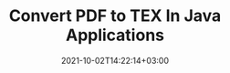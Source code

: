 ---
############################# Static ############################
layout: "autogen-gist"
date: 2021-10-02T14:22:14+03:00
draft: false
path: "total/java/conversion/pdf-to-tex/"
other_out_formats: "DOC DOCX DOCM DOT DOTX DOTM TXT RTF HTML HTM MHTML MHT XLS XLSX XLSM XLSB XLT XLTX XLTM XLAM CSV TSV DIF SXC FODS PPT PPTX PPTM PPS PPSX PPSM POT POTX POTM ODT OTT OTP ODP ODS EMZ WMZ SVG SVGZ XPS TEX DCM WMF EMF BMP PNG GIF JPEG TIFF ICO WEBP JP2 TGA PSB PSD EPUB MD DICOM FODP JPG"
ad_headline: "Convert PDF to TEX | Java"
ad_description: "Most Accurate PDF to TEX document Conversion solution for Java applications."

############################# Head ############################
head_title: "Convert PDF to TEX in Java – PDF Conversion API"
head_description: "Convert PDF to TEX in Java applications. Fast & accurate PDF to TEX conversion API for Java to convert PDF to documents, images and 100+ other file formats."

############################# Header ############################
title: "Convert PDF to TEX In Java Applications"
description: "Convert PDF files to TEX in Java applications using flexible document conversion features to manipulate the appearance of the converted document format. Easily convert the whole document at once or choose specific pages of the PDF file based on the selective page numbers or page ranges and convert to a wide range of supported document formats such as Word processing documents, Excel spreadsheets, PowerPoint presentations, Photoshop, eBook, web and images."

############################# SubMenu ############################
submenu:
    enable: false

############################# Content ############################
content:
    enable: true
    block:
    - title_left: "How to Convert PDF to TEX in Java"
      content_left: |
          Perform PDF files to TEX file conversion in Java using three simple steps. Using the below code example – view the converted document as it is or render it further to view as an HTML file without installing any external software.

          -   Create a new instance of **Converter** class and load the PDF file
          -   Set **ConvertOptions** for the TEX file type
          -   Call **Convert** method of **Converter** class instance for conversion to TEX
          -   Set options for HTML viewer
          -   Create **Viewer** object to view converted TEX as HTML
          
      title_right: "Downloads & Installation Instructions"
      content_right: |
          You require `GroupDocs.Conversion` & `GroupDocs.Viewer` namespaces to convert between 100+ documents and image file formats such as PDF, Microsoft Word, Excel, PowerPoint, Project, Visio, Outlook, HTML and diagrams. Explore other [Java APIs for Office documents](https://products.conholdate.com/total/java/) as offered by Conholdate.Total.
          
          Get the respective assembly files from the [downloads](https://downloads.conholdate.com/total/java) or fetch the whole package from [Maven](https://repository.conholdate.com/webapp/#/artifacts/browse/tree/General/repo) to add `Conholdate.Total` directly in your workspace.
          
      gisthash: "1b2b5b5a97415ef538ac358347f27174"
      gistfile: "pdf-to-word-conversion-in-java-and-html-viewer.java"

    - title_left: "Convert PDF to Word Documents in Java"
      content_left: |
          It gets easier to convert from PDF to a Word document in Java based applications with Conholdate.Total APIs. The PDF file transforms perfectly to a Word (DOCX) file and supports an additional set of document formatting features to customize the layout of the output file to match your needs. You can easily edit the content such as text, tables, images and lists from the converted Word document.

          -   Create a new instance of **Converter** class and load **PDF** as input file
          -   Instantiate **WordProcessingConvertOptions** as the convert option
          -   Call **Convert** method of **Converter** class instance for conversion to **DOCX**
          
      title_right: "Source Document Information Extraction"
      content_right: |
          The documents information extraction feature not only allows getting the basic information about the source document file but it also supports extracting some valuable file-format specific information such as project start and end dates of a Microsoft Project file, any printing restrictions on a PDF document, list of folders enclosed in an Outlook data file etc. 

          Convert popular document file formats on different operating systems such as Windows, Linux or macOS while using development environments such as NetBeans, IntelliJ IDEA and Eclipse.
          
      gisthash: "1b2b5b5a97415ef538ac358347f27174"
      gistfile: "pdf-to-word-conversion.java"

    - title_left: "Convert PDF to Excel in Java"
      content_left: |
          Turn PDF to Excel spreadsheets using a few lines of Java code. The contents of a PDF file are converted into rows and columns of an Excel worksheet that can be edited easily as you may require. A PDF file can be converted into these spreadsheet formats (XLS, XLSX, XLSM, XLSB, XLTX, XLT), OpenDocument (ODS, OTS) and Apple iWork Numbers.

          -   Create a new instance of **Converter** class and load **PDF** as input file
          -   Instantiate **SpreadsheetConvertOptions** as the convert option
          -   Call **Convert** method of **Converter** class instance for conversion to **XLSX**
        
      title_right: "Caching Converted Document Results"
      content_right: |
          In some cases, the converted document size is bigger and it takes time to be converted. The document conversion library offers the caching feature to efficiently manage such situations and speed up the repetitive conversion process. Enable the ICache interface to work with custom cache implementation using the extension point and control the cache conversion, as you prefer.

          The conversion result is saved to the local drive by default but any type of cache storage can be supported by implementing the appropriate interfaces such as Amazon S3, Dropbox, Google Drive, Windows Azure, Reddis or any other.
          
      gisthash: "1b2b5b5a97415ef538ac358347f27174"
      gistfile: "pdf-to-excel-conversion.java"

    - title_left: "Convert PDF to PowerPoint in Java"
      content_left: |
          Converting PDF to PowerPoint (PPT, PPTX) slides is faster with Conholdate.Total for Java APIs. Once converted, you can easily edit the PowerPoint presentations and slides in Microsoft PowerPoint.

          -   Create a new instance of **Converter** class and load **PDF** as input file
          -   Instantiate **PresentationConvertOptions** as the convert option
          -   Call **Convert** method of **Converter** class instance for conversion to **PPTX**
          
      title_right: "Load & Convert Remotely Located Documents"
      content_right: |
          Using Conholdate.Total for Java – developers can load and convert documents from various remote locations and cloud document storage resources such as Amazon S3, Microsoft Azure Blob, FTP, local disk, stream or a simple URL. You just have to specify the method to obtain remotely located document stream and then pass it on to the Converter class as a constructor.
          
          The [Java PDF conversion library](https://products.groupdocs.com/conversion/java/) also supports loading and converting documents that are protected with a password within your Java based applications.
          
      gisthash: "1b2b5b5a97415ef538ac358347f27174"
      gistfile: "pdf-to-powerpoint-conversion.java"

    - title_left: "Convert PDF to Images in Java"
      content_left: |
          Convert PDF to image formats such as JPG, PNG, GIF, BMP, TIFF and many others with a precised image quality and resolution. Transform entire PDF file or choose from some selected pages to convert into the images.

          -   Create a new instance of **Converter** class and load **PDF** as input file
          -   Declare **SavePageStream** delegate to save converted document page into stream
          -   Specify **JPG** as the desired output format by passing **ImageConvertOptions** object to it
          -   Call **Convert** method of **Converter** class instance for conversion to **JPG**
          
      title_right: "Add Text or Image Watermarks to Documents"
      content_right: |
          Accurately convert documents exactly as the original file and apply text or image watermarks to the converted document pages. Stamp the watermarks smartly using a handful set of watermark options to manage font, color, width, height, rotation angle, transparency and placing the watermark in the background of the document pages.
          
          The auto-detection of the source document format is another useful feature to retrieve the file extension itself in some cases where the source file is presented in the form of bytes stream. Developers can also get a complete list of all supported conversion formats when converting one document to another file format by calling **GetPossibleConversions** method of Converter object.
          
      gisthash: "1b2b5b5a97415ef538ac358347f27174"
      gistfile: "pdf-to-image-conversion.java"

############################# About Formats ############################
about_formats:
    enable: false
############################# More Formats ############################
more_formats:
    enable: true
    auto: false
    other_out_formats: DOC DOCX DOCM DOT DOTX DOTM TXT RTF HTML HTM MHTML MHT XLS XLSX XLSM XLSB XLT XLTX XLTM XLAM CSV TSV DIF SXC FODS PPT PPTX PPTM PPS PPSX PPSM POT POTX POTM ODT OTT OTP ODP ODS EMZ WMZ SVG SVGZ XPS TEX DCM WMF EMF BMP PNG GIF JPEG TIFF ICO WEBP JP2 TGA PSB PSD EPUB MD DICOM FODP JPG
############################# Back to top ###############################
back_to_top:
  enable: true
---